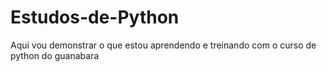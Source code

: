 # Estudos-de-Python
 
 Aqui vou demonstrar o que estou aprendendo e treinando com o curso de python do guanabara